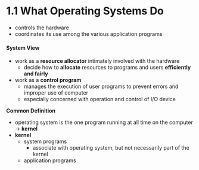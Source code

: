 # 1.1 What Operating Systems Do

* controls the hardware
* coordinates its use among the various application programs

#### System View

* work as a **resource allocator** intimately involved with the hardware
  * decide how to **allocate** resources to programs and users **efficiently and fairly**
* work as a **control program**
  * manages the execution of user programs to prevent errors and improper use of computer
  * especially concerned with operation and control of I/O device

**Common Definition**

* operating system is the one program running at all time on the computer -> **kernel**
* **kernel**
  * system programs
    * associate with operating system, but not necessarily part of the kernel
  * application programs
